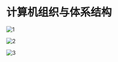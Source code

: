 # 计算机组织与体系结构

![1](E:\大学\课程\大二下\计组2\学习笔记\1.png)

![2](E:\大学\课程\大二下\计组2\学习笔记\2.png)

![3](E:\大学\课程\大二下\计组2\学习笔记\3.png)

